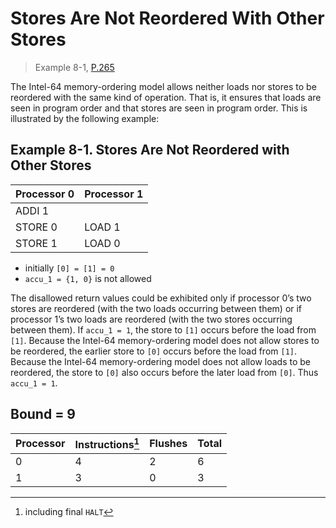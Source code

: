 # Stores Are Not Reordered With Other Stores

> Example 8-1, [P.265](https://software.intel.com/sites/default/files/managed/7c/f1/253668-sdm-vol-3a.pdf#page=265)

The Intel-64 memory-ordering model allows neither loads nor stores to be reordered with the same kind of operation. That is, it ensures that loads are seen in program order and that stores are seen in program order. This is illustrated by the following example:

## Example 8-1. Stores Are Not Reordered with Other Stores

| Processor 0 | Processor 1 |
| ----------- | ----------- |
| ADDI 1      |             |
| STORE 0     | LOAD 1      |
| STORE 1     | LOAD 0      |

* initially `[0] = [1] = 0`
* `accu_1 = {1, 0}` is not allowed

The disallowed return values could be exhibited only if processor 0’s two stores are reordered (with the two loads occurring between them) or if processor 1’s two loads are reordered (with the two stores occurring between them).
If `accu_1 = 1`, the store to `[1]` occurs before the load from `[1]`. Because the Intel-64 memory-ordering model does not allow stores to be reordered, the earlier store to `[0]` occurs before the load from `[1]`. Because the Intel-64 memory-ordering model does not allow loads to be reordered, the store to `[0]` also occurs before the later load from `[0]`. Thus `accu_1 = 1`.

## Bound = 9

| Processor | Instructions[^1]  | Flushes | Total |
| --------- | ----------------  | ------- | ----- |
| 0         | 4                 | 2       | 6     |
| 1         | 3                 | 0       | 3     |

[^1]: including final `HALT`
